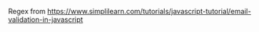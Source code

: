 Regex from https://www.simplilearn.com/tutorials/javascript-tutorial/email-validation-in-javascript
